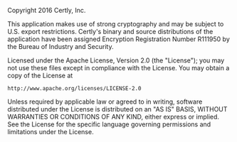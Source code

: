 Copyright 2016 Certly, Inc.

This application makes use of strong cryptography and may be subject to U.S. export restrictions. Certly's binary and source distributions of the application have been assigned Encryption Registration Number R111950 by the Bureau of Industry and Security.

Licensed under the Apache License, Version 2.0 (the "License");
you may not use these files except in compliance with the License.
You may obtain a copy of the License at

    http://www.apache.org/licenses/LICENSE-2.0

Unless required by applicable law or agreed to in writing, software
distributed under the License is distributed on an "AS IS" BASIS,
WITHOUT WARRANTIES OR CONDITIONS OF ANY KIND, either express or implied.
See the License for the specific language governing permissions and
limitations under the License.
